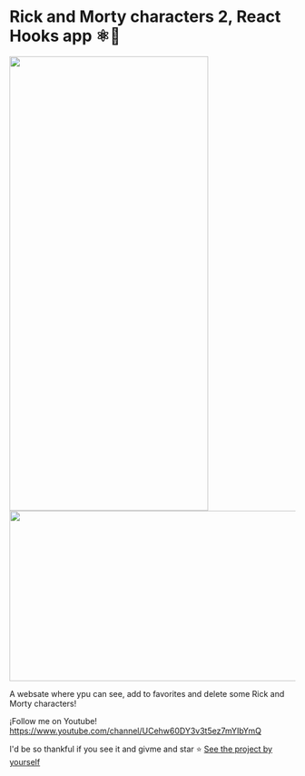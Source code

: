 # Rick and Morty characters 2, React Hooks app  ⚛️🌌

<img src="https://live.staticflickr.com/65535/50824925658_700a9fac20_b.jpg" width="350px" height="800px" />
<img src="https://live.staticflickr.com/65535/50824925748_ecbcd362ee_h.jpg" width="580px" height="300px" />

A websate where ypu can see, add to favorites and delete some Rick and Morty characters!

¡Follow me on Youtube! https://www.youtube.com/channel/UCehw60DY3v3t5ez7mYIbYmQ

 I'd be so thankful if you see it and givme and star ⭐ [See the project by yourself](https://jovial-ptolemy-99cfb0.netlify.app/)
